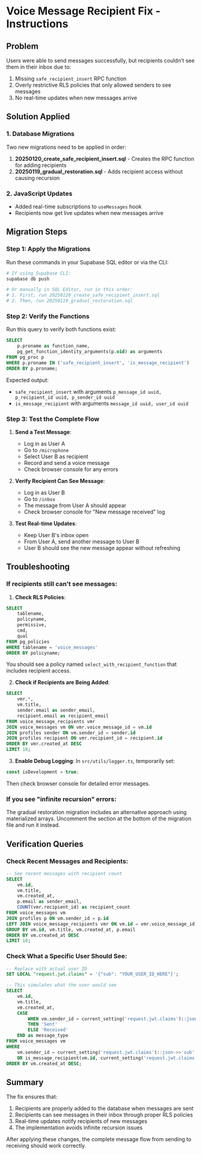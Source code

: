 # Voice Message Recipient Fix - Instructions

## Problem
Users were able to send messages successfully, but recipients couldn't see them in their inbox due to:
1. Missing `safe_recipient_insert` RPC function
2. Overly restrictive RLS policies that only allowed senders to see messages
3. No real-time updates when new messages arrive

## Solution Applied

### 1. Database Migrations
Two new migrations need to be applied in order:

1. **20250120_create_safe_recipient_insert.sql** - Creates the RPC function for adding recipients
2. **20250119_gradual_restoration.sql** - Adds recipient access without causing recursion

### 2. JavaScript Updates
- Added real-time subscriptions to `useMessages` hook
- Recipients now get live updates when new messages arrive

## Migration Steps

### Step 1: Apply the Migrations

Run these commands in your Supabase SQL editor or via the CLI:

```bash
# If using Supabase CLI:
supabase db push

# Or manually in SQL Editor, run in this order:
# 1. First, run 20250120_create_safe_recipient_insert.sql
# 2. Then, run 20250119_gradual_restoration.sql
```

### Step 2: Verify the Functions

Run this query to verify both functions exist:

```sql
SELECT 
    p.proname as function_name,
    pg_get_function_identity_arguments(p.oid) as arguments
FROM pg_proc p
WHERE p.proname IN ('safe_recipient_insert', 'is_message_recipient')
ORDER BY p.proname;
```

Expected output:
- `safe_recipient_insert` with arguments `p_message_id uuid, p_recipient_id uuid, p_sender_id uuid`
- `is_message_recipient` with arguments `message_id uuid, user_id uuid`

### Step 3: Test the Complete Flow

1. **Send a Test Message**:
   - Log in as User A
   - Go to `/microphone`
   - Select User B as recipient
   - Record and send a voice message
   - Check browser console for any errors

2. **Verify Recipient Can See Message**:
   - Log in as User B
   - Go to `/inbox`
   - The message from User A should appear
   - Check browser console for "New message received" log

3. **Test Real-time Updates**:
   - Keep User B's inbox open
   - From User A, send another message to User B
   - User B should see the new message appear without refreshing

## Troubleshooting

### If recipients still can't see messages:

1. **Check RLS Policies**:
```sql
SELECT 
    tablename,
    policyname,
    permissive,
    cmd,
    qual
FROM pg_policies
WHERE tablename = 'voice_messages'
ORDER BY policyname;
```

You should see a policy named `select_with_recipient_function` that includes recipient access.

2. **Check if Recipients are Being Added**:
```sql
SELECT 
    vmr.*,
    vm.title,
    sender.email as sender_email,
    recipient.email as recipient_email
FROM voice_message_recipients vmr
JOIN voice_messages vm ON vmr.voice_message_id = vm.id
JOIN profiles sender ON vm.sender_id = sender.id
JOIN profiles recipient ON vmr.recipient_id = recipient.id
ORDER BY vmr.created_at DESC
LIMIT 10;
```

3. **Enable Debug Logging**:
In `src/utils/logger.ts`, temporarily set:
```typescript
const isDevelopment = true;
```

Then check browser console for detailed error messages.

### If you see "infinite recursion" errors:

The gradual restoration migration includes an alternative approach using materialized arrays. Uncomment the section at the bottom of the migration file and run it instead.

## Verification Queries

### Check Recent Messages and Recipients:
```sql
-- See recent messages with recipient count
SELECT 
    vm.id,
    vm.title,
    vm.created_at,
    p.email as sender_email,
    COUNT(vmr.recipient_id) as recipient_count
FROM voice_messages vm
JOIN profiles p ON vm.sender_id = p.id
LEFT JOIN voice_message_recipients vmr ON vm.id = vmr.voice_message_id
GROUP BY vm.id, vm.title, vm.created_at, p.email
ORDER BY vm.created_at DESC
LIMIT 10;
```

### Check What a Specific User Should See:
```sql
-- Replace with actual user ID
SET LOCAL "request.jwt.claims" = '{"sub": "YOUR_USER_ID_HERE"}';

-- This simulates what the user would see
SELECT 
    vm.id,
    vm.title,
    vm.created_at,
    CASE 
        WHEN vm.sender_id = current_setting('request.jwt.claims')::json->>'sub'::uuid 
        THEN 'Sent' 
        ELSE 'Received' 
    END as message_type
FROM voice_messages vm
WHERE 
    vm.sender_id = current_setting('request.jwt.claims')::json->>'sub'::uuid
    OR is_message_recipient(vm.id, current_setting('request.jwt.claims')::json->>'sub'::uuid)
ORDER BY vm.created_at DESC;
```

## Summary

The fix ensures that:
1. Recipients are properly added to the database when messages are sent
2. Recipients can see messages in their inbox through proper RLS policies
3. Real-time updates notify recipients of new messages
4. The implementation avoids infinite recursion issues

After applying these changes, the complete message flow from sending to receiving should work correctly.